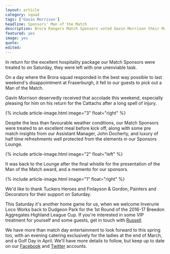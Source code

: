```yaml
---
layout: article
category: squad
tags: ['Gavin Morrison']
headline: Sponsors' Man of the Match
description: Brora Rangers Match Sponsors voted Gavin Morrison their Man of the Match after our meeting with Buckie Thistle
featured: yes
image: yes
quote:
edited:
---
```

In return for the excellent hospitality package our Match Sponsors were treated to on Saturday, they were left with one unenviable task.

On a day where the Brora squad responded in the best way possible to last weekend's disappointment at Fraserburgh, it fell to our guests to pick out a Man of the Match.

Gavin Morrison deservedly received that accolade this weekend, especially pleasing for him on his return for the Cattachs after a long spell of injury.

{% include article-image.html image="3" float="right" %}

Despite the less than favourable weather conditions, our Match Sponsors were treated to an excellent meal before kick off, along with some pre match insights from our Assistant Manager, John Docherty, and luxury of half time refreshments well protected from the elements in our Sponsors Lounge.

{% include article-image.html image="2" float="left" %}

It was back to the Lounge after the final whistle for the presentation of the Man of the Match award, and a memento for our sponsors.

{% include article-image.html image="1" float="right" %}

We'd like to thank Tuckers Heroes and Finlayson & Gordon, Painters and Decorators for their support on Saturday.

This Saturday it's another home game for us, when we welcome Inverurie Loco Works back to Dudgeon Park for the 1st Round of the 2016-17 Breedon Aggregates Highland League Cup. If you're interested in some VIP treatment for yourself and some guests, get in touch with [Russell](mailto:russell.jaffrey@btinternet.com).

We have more than match day entertainment to look forward to this spring too, with an evening catering exclusively for the ladies at the end of March, and a Golf Day in April. We'll have more details to follow, but keep up to date on our [Facebook](https://www.facebook.com/brorarangersfc/) and [Twitter](https://twitter.com/brorarangers) accounts.
